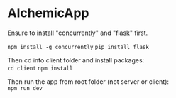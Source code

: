 # AlchemicApp

Ensure to install "concurrently" and "flask" first.

`npm install -g concurrently`
`pip install flask`

Then cd into client folder and install packages:<br/>
`cd client`
`npm install`

Then run the app from root folder (not server or client): <br/>
`npm run dev`
